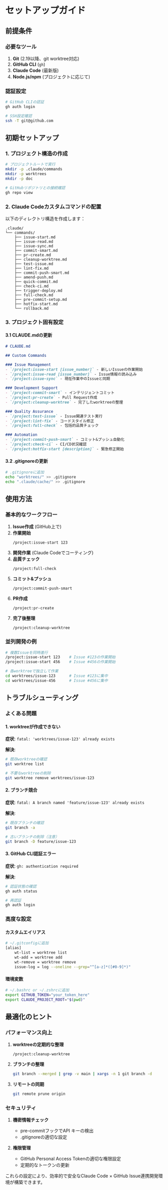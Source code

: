 # セットアップガイド

## 前提条件

### 必要なツール

1. **Git** (2.19以降、git worktree対応)
2. **GitHub CLI** (`gh`)
3. **Claude Code** (最新版)
4. **Node.js/npm** (プロジェクトに応じて)

### 認証設定

```bash
# GitHub CLIの認証
gh auth login

# SSH設定確認
ssh -T git@github.com
```

## 初期セットアップ

### 1. プロジェクト構造の作成

```bash
# プロジェクトルートで実行
mkdir -p .claude/commands
mkdir -p worktrees
mkdir -p doc

# GitHubリポジトリとの接続確認
gh repo view
```

### 2. Claude Codeカスタムコマンドの配置

以下のディレクトリ構造を作成します：

```
.claude/
└── commands/
    ├── issue-start.md
    ├── issue-read.md
    ├── issue-sync.md
    ├── commit-smart.md
    ├── pr-create.md
    ├── cleanup-worktree.md
    ├── test-issue.md
    ├── lint-fix.md
    ├── commit-push-smart.md
    ├── amend-push.md
    ├── quick-commit.md
    ├── check-ci.md
    ├── trigger-deploy.md
    ├── full-check.md
    ├── pre-commit-setup.md
    ├── hotfix-start.md
    └── rollback.md
```

### 3. プロジェクト固有設定

#### 3.1 CLAUDE.mdの更新

```markdown
# CLAUDE.md

## Custom Commands

### Issue Management
- `/project:issue-start [issue_number]` - 新しいIssueの作業開始
- `/project:issue-read [issue_number]` - Issue情報の読み込み
- `/project:issue-sync` - 現在作業中のIssueと同期

### Development Support
- `/project:commit-smart` - インテリジェントコミット
- `/project:pr-create` - Pull Request作成
- `/project:cleanup-worktree` - 完了したworktreeの整理

### Quality Assurance
- `/project:test-issue` - Issue関連テスト実行
- `/project:lint-fix` - コードスタイル修正
- `/project:full-check` - 包括的品質チェック

### Automation
- `/project:commit-push-smart` - コミット&プッシュ自動化
- `/project:check-ci` - CI/CD状況確認
- `/project:hotfix-start [description]` - 緊急修正開始
```

#### 3.2 .gitignoreの更新

```bash
# .gitignoreに追加
echo "worktrees/" >> .gitignore
echo ".claude/cache/" >> .gitignore
```

## 使用方法

### 基本的なワークフロー

1. **Issue作成** (GitHub上で)
2. **作業開始**
   ```
   /project:issue-start 123
   ```
3. **開発作業** (Claude Codeでコーティング)
4. **品質チェック**
   ```
   /project:full-check
   ```
5. **コミット&プッシュ**
   ```
   /project:commit-push-smart
   ```
6. **PR作成**
   ```
   /project:pr-create
   ```
7. **完了後整理**
   ```
   /project:cleanup-worktree
   ```

### 並列開発の例

```bash
# 複数Issueを同時進行
/project:issue-start 123    # Issue #123の作業開始
/project:issue-start 456    # Issue #456の作業開始

# 各worktreeで独立して作業
cd worktrees/issue-123      # Issue #123に集中
cd worktrees/issue-456      # Issue #456に集中
```

## トラブルシューティング

### よくある問題

#### 1. worktreeが作成できない

**症状**: `fatal: 'worktrees/issue-123' already exists`

**解決**:
```bash
# 既存worktreeの確認
git worktree list

# 不要なworktreeの削除
git worktree remove worktrees/issue-123
```

#### 2. ブランチ競合

**症状**: `fatal: A branch named 'feature/issue-123' already exists`

**解決**:
```bash
# 既存ブランチの確認
git branch -a

# 古いブランチの削除（注意）
git branch -D feature/issue-123
```

#### 3. GitHub CLI認証エラー

**症状**: `gh: authentication required`

**解決**:
```bash
# 認証状態の確認
gh auth status

# 再認証
gh auth login
```

### 高度な設定

#### カスタムエイリアス

```bash
# ~/.gitconfigに追加
[alias]
    wt-list = worktree list
    wt-add = worktree add
    wt-remove = worktree remove
    issue-log = log --oneline --grep="^[a-z]*([#0-9]*)"
```

#### 環境変数

```bash
# ~/.bashrc or ~/.zshrcに追加
export GITHUB_TOKEN="your_token_here"
export CLAUDE_PROJECT_ROOT="$(pwd)"
```

## 最適化のヒント

### パフォーマンス向上

1. **worktreeの定期的な整理**
   ```
   /project:cleanup-worktree
   ```

2. **ブランチの整理**
   ```bash
   git branch --merged | grep -v main | xargs -n 1 git branch -d
   ```

3. **リモートの同期**
   ```bash
   git remote prune origin
   ```

### セキュリティ

1. **機密情報チェック**
   - pre-commitフックでAPI キーの検出
   - .gitignoreの適切な設定

2. **権限管理**
   - GitHub Personal Access Tokenの適切な権限設定
   - 定期的なトークンの更新

これらの設定により、効率的で安全なClaude Code × GitHub Issue連携開発環境が構築できます。